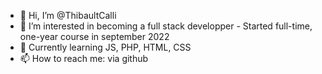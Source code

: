 - 👋 Hi, I’m @ThibaultCalli
- 👀 I’m interested in becoming a full stack developper - Started full-time, one-year course in september 2022
- 🌱 Currently learning JS, PHP, HTML, CSS
- 📫 How to reach me: via github

<!---
ThibaultCalli/ThibaultCalli is a ✨ special ✨ repository because its `README.md` (this file) appears on your GitHub profile.
You can click the Preview link to take a look at your changes.
--->
